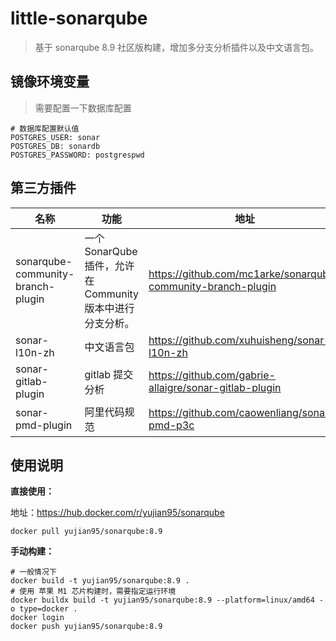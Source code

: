 # little-sonarqube

> 基于 sonarqube 8.9 社区版构建，增加多分支分析插件以及中文语言包。

## 镜像环境变量

> 需要配置一下数据库配置

```shell
# 数据库配置默认值
POSTGRES_USER: sonar
POSTGRES_DB: sonardb
POSTGRES_PASSWORD: postgrespwd
```

## 第三方插件

|名称|功能|地址|
|----|----|----|
|sonarqube-community-branch-plugin|一个SonarQube插件，允许在Community版本中进行分支分析。|https://github.com/mc1arke/sonarqube-community-branch-plugin|
|sonar-l10n-zh|中文语言包|https://github.com/xuhuisheng/sonar-l10n-zh|
|sonar-gitlab-plugin|gitlab 提交分析|https://github.com/gabrie-allaigre/sonar-gitlab-plugin|
|sonar-pmd-plugin|阿里代码规范|https://github.com/caowenliang/sonar-pmd-p3c|

## 使用说明

**直接使用：**

地址：https://hub.docker.com/r/yujian95/sonarqube

```docker
docker pull yujian95/sonarqube:8.9
```

**手动构建：**

```docker
# 一般情况下
docker build -t yujian95/sonarqube:8.9 .
# 使用 苹果 M1 芯片构建时，需要指定运行环境
docker buildx build -t yujian95/sonarqube:8.9 --platform=linux/amd64 -o type=docker .
docker login
docker push yujian95/sonarqube:8.9
```

